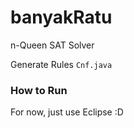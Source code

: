 # banyakRatu

n-Queen SAT Solver

Generate Rules `Cnf.java`

### How to Run
For now, just use Eclipse :D
